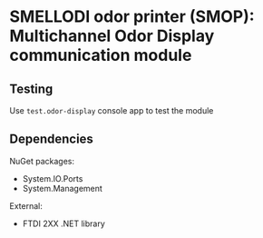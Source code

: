 # SMELLODI odor printer (SMOP): Multichannel Odor Display communication module

## Testing

Use `test.odor-display` console app to test the module

## Dependencies

NuGet packages:
- System.IO.Ports
- System.Management

External:
- FTDI 2XX .NET library
